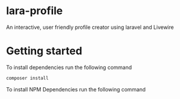 # lara-profile
An interactive, user friendly profile creator using laravel and Livewire

# Getting started
To install dependencies run the following command

```bash
composer install
```

To install NPM Dependencies run the following command

